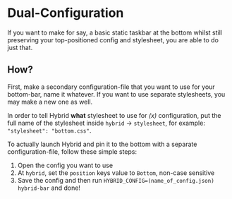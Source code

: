# Dual-Configuration
If you want to make for say, a basic static taskbar at the bottom whilst still preserving your top-positioned config and stylesheet, you are able to do just that.

## How?
First, make a secondary configuration-file that you want to use for your bottom-bar, name it whatever. If you want to use separate stylesheets, you may make a new one as well.

In order to tell Hybrid **what** stylesheet to use for *(x)* configuration, put the full name of the stylesheet inside `hybrid` -> `stylesheet`, for example: `"stylesheet": "bottom.css"`.

To actually launch Hybrid and pin it to the bottom with a separate configuration-file, follow these simple steps:
1. Open the config you want to use
2. At `hybrid`, set the `position` keys value to `Bottom`, non-case sensitive
3. Save the config and then run `HYBRID_CONFIG=(name_of_config.json) hybrid-bar` and done!
